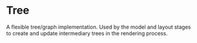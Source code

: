 # Tree
A flexible tree/graph implementation. Used by the model
and layout stages to create and update intermediary
trees in the rendering process.
